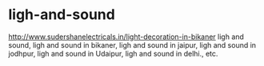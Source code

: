 # ligh-and-sound
http://www.sudershanelectricals.in/light-decoration-in-bikaner ligh and sound, ligh and sound in bikaner, ligh and sound in jaipur, ligh and sound in jodhpur, ligh and sound  in Udaipur, ligh and sound in delhi., etc.
